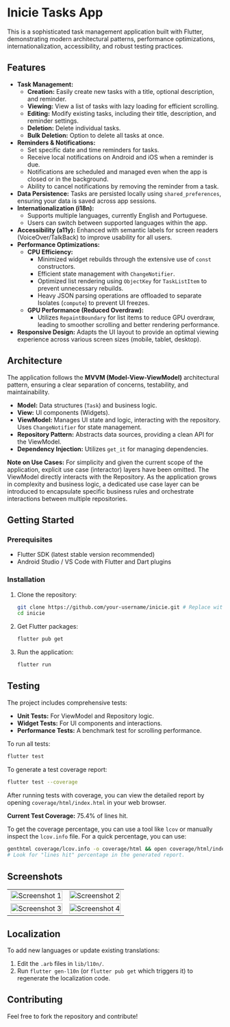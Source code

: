 # Inicie Tasks App

This is a sophisticated task management application built with Flutter, demonstrating modern architectural patterns, performance optimizations, internationalization, accessibility, and robust testing practices.

## Features

-   **Task Management:**
    -   **Creation:** Easily create new tasks with a title, optional description, and reminder.
    -   **Viewing:** View a list of tasks with lazy loading for efficient scrolling.
    -   **Editing:** Modify existing tasks, including their title, description, and reminder settings.
    -   **Deletion:** Delete individual tasks.
    -   **Bulk Deletion:** Option to delete all tasks at once.
-   **Reminders & Notifications:**
    -   Set specific date and time reminders for tasks.
    -   Receive local notifications on Android and iOS when a reminder is due.
    -   Notifications are scheduled and managed even when the app is closed or in the background.
    -   Ability to cancel notifications by removing the reminder from a task.
-   **Data Persistence:** Tasks are persisted locally using `shared_preferences`, ensuring your data is saved across app sessions.
-   **Internationalization (i18n):**
    -   Supports multiple languages, currently English and Portuguese.
    -   Users can switch between supported languages within the app.
-   **Accessibility (a11y):** Enhanced with semantic labels for screen readers (VoiceOver/TalkBack) to improve usability for all users.
-   **Performance Optimizations:**
    -   **CPU Efficiency:**
        -   Minimized widget rebuilds through the extensive use of `const` constructors.
        -   Efficient state management with `ChangeNotifier`.
        -   Optimized list rendering using `ObjectKey` for `TaskListItem` to prevent unnecessary rebuilds.
        -   Heavy JSON parsing operations are offloaded to separate Isolates (`compute`) to prevent UI freezes.
    -   **GPU Performance (Reduced Overdraw):**
        -   Utilizes `RepaintBoundary` for list items to reduce GPU overdraw, leading to smoother scrolling and better rendering performance.
-   **Responsive Design:** Adapts the UI layout to provide an optimal viewing experience across various screen sizes (mobile, tablet, desktop).

## Architecture

The application follows the **MVVM (Model-View-ViewModel)** architectural pattern, ensuring a clear separation of concerns, testability, and maintainability.

-   **Model:** Data structures (`Task`) and business logic.
-   **View:** UI components (Widgets).
-   **ViewModel:** Manages UI state and logic, interacting with the repository. Uses `ChangeNotifier` for state management.
-   **Repository Pattern:** Abstracts data sources, providing a clean API for the ViewModel.
-   **Dependency Injection:** Utilizes `get_it` for managing dependencies.

**Note on Use Cases:**
For simplicity and given the current scope of the application, explicit use case (interactor) layers have been omitted. The ViewModel directly interacts with the Repository. As the application grows in complexity and business logic, a dedicated use case layer can be introduced to encapsulate specific business rules and orchestrate interactions between multiple repositories.

## Getting Started

### Prerequisites

-   Flutter SDK (latest stable version recommended)
-   Android Studio / VS Code with Flutter and Dart plugins

### Installation

1.  Clone the repository:
    ```bash
    git clone https://github.com/your-username/inicie.git # Replace with your repository URL
    cd inicie
    ```
2.  Get Flutter packages:
    ```bash
    flutter pub get
    ```
3.  Run the application:
    ```bash
    flutter run
    ```

## Testing

The project includes comprehensive tests:

-   **Unit Tests:** For ViewModel and Repository logic.
-   **Widget Tests:** For UI components and interactions.
-   **Performance Tests:** A benchmark test for scrolling performance.

To run all tests:

```bash
flutter test
```

To generate a test coverage report:

```bash
flutter test --coverage
```

After running tests with coverage, you can view the detailed report by opening `coverage/html/index.html` in your web browser.

**Current Test Coverage:** 75.4% of lines hit.

To get the coverage percentage, you can use a tool like `lcov` or manually inspect the `lcov.info` file. For a quick percentage, you can use:

```bash
genthtml coverage/lcov.info -o coverage/html && open coverage/html/index.html
# Look for "lines hit" percentage in the generated report.
```

## Screenshots

<!-- Add your application screenshots here. Use a table for a grid layout. -->
<table>
  <tr>
    <td>
      <img src="path/to/your/screenshot1.png" width="100%" alt="Screenshot 1">
    </td>
    <td>
      <img src="path/to/your/screenshot2.png" width="100%" alt="Screenshot 2">
    </td>
  </tr>
  <tr>
    <td>
      <img src="path/to/your/screenshot3.png" width="100%" alt="Screenshot 3">
    </td>
    <td>
      <img src="path/to/your/screenshot4.png" width="100%" alt="Screenshot 4">
    </td>
  </tr>
  <!-- Add more rows and images as needed -->
</table>

## Localization

To add new languages or update existing translations:

1.  Edit the `.arb` files in `lib/l10n/`.
2.  Run `flutter gen-l10n` (or `flutter pub get` which triggers it) to regenerate the localization code.

## Contributing

Feel free to fork the repository and contribute!
